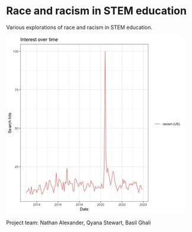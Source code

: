 # Race and racism in STEM education

Various explorations of race and racism in STEM education.

![](https://github.com/professornaite/racism-stem-ed/blob/main/output/plots-trends/racism-10year.jpeg?raw=false)

Project team: Nathan Alexander, Qyana Stewart, Basil Ghali
